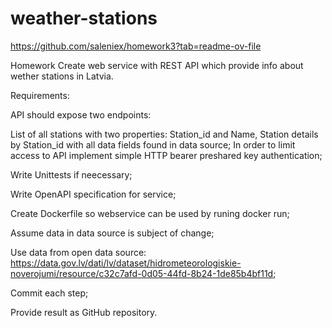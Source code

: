 # weather-stations
https://github.com/saleniex/homework3?tab=readme-ov-file

Homework
Create web service with REST API which provide info about wether stations in Latvia.

Requirements:

API should expose two endpoints:

List of all stations with two properties: Station_id and Name,
Station details by Station_id with all data fields found in data source;
In order to limit access to API implement simple HTTP bearer preshared key authentication;

Write Unittests if neecessary;

Write OpenAPI specification for service;

Create Dockerfile so webservice can be used by runing docker run;

Assume data in data source is subject of change;

Use data from open data source: https://data.gov.lv/dati/lv/dataset/hidrometeorologiskie-noverojumi/resource/c32c7afd-0d05-44fd-8b24-1de85b4bf11d;

Commit each step;

Provide result as GitHub repository.
